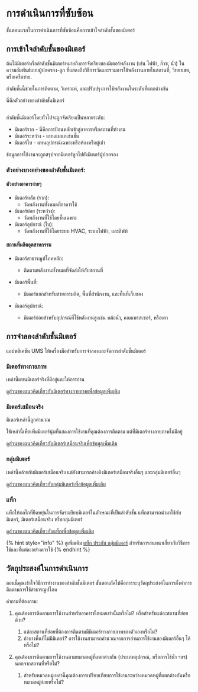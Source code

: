 # การดำเนินการที่ซับซ้อน

ขั้นตอนแรกในการดำเนินการที่ซับซ้อนคือการเข้าใจลำดับชั้นของมิเตอร์

## การเข้าใจลำดับชั้นของมิเตอร์

ต้นไม้มิเตอร์หรือลำดับชั้นมิเตอร์หมายถึงการจัดเรียงของมิเตอร์พลังงาน (เช่น ไฟฟ้า, ก๊าซ, น้ำ) ในความสัมพันธ์แบบผู้ปกครอง-ลูก ที่แสดงถึงวิธีการวัดและรวมการใช้พลังงานภายในสถานที่, วิทยาเขต, หรือเครือข่าย.&#x20;

ลำดับชั้นนี้ช่วยในการติดตาม, วิเคราะห์, และปรับปรุงการใช้พลังงานในระดับที่แตกต่างกัน



นี่คือตัวอย่างของลำดับชั้นมิเตอร์

<figure><img src="../.gitbook/assets/image (13).png" alt=""><figcaption></figcaption></figure>

ลำดับชั้นมิเตอร์โดยทั่วไปจะถูกจัดเรียงเป็นหลายระดับ:

* มิเตอร์ราก - นี่คือการป้อนหลักเข้าสู่อาคารหรือสถานที่ทำงาน
* มิเตอร์ระหว่าง - แทนแผนกเช่นชั้น
* มิเตอร์ใบ - แทนอุปกรณ์เฉพาะหรือห้องหรือผู้เช่า

ข้อมูลการใช้งานจะถูกสรุปจากมิเตอร์ลูกไปยังมิเตอร์ผู้ปกครอง



### ตัวอย่างบางอย่างของลำดับชั้นมิเตอร์:

#### ตัวอย่างอาคารง่ายๆ

* มิเตอร์หลัก (ราก):&#x20;
  * วัดพลังงานทั้งหมดที่อาคารใช้
* มิเตอร์ย่อย (ระหว่าง):
  * วัดพลังงานที่ใช้โดยชั้นเฉพาะ
* มิเตอร์อุปกรณ์ (ใบ):
  * วัดพลังงานที่ใช้โดยระบบ HVAC, ระบบไฟฟ้า, และลิฟท์

#### สถานที่ผลิตอุตสาหกรรม

* มิเตอร์สาธารณูปโภคหลัก:
  * ติดตามพลังงานทั้งหมดที่จัดส่งให้กับสถานที่
* มิเตอร์พื้นที่:
  * &#x20;มิเตอร์แยกสำหรับสายการผลิต, พื้นที่สำนักงาน, และพื้นที่เก็บของ
*   มิเตอร์อุปกรณ์:

    * มิเตอร์ย่อยสำหรับอุปกรณ์ที่ใช้พลังงานสูงเช่น หม้อน้ำ, คอมเพรสเซอร์, หรือเตา



## การจำลองลำดับชั้นมิเตอร์

แอปพลิเคชัน UMS ให้เครื่องมือสำหรับการจำลองและจัดการลำดับชั้นมิเตอร์

### มิเตอร์ทางกายภาพ

เหล่านี้แทนมิเตอร์จริงที่มีอยู่และให้การอ่าน

[ดูส่วนของแนวคิดเกี่ยวกับมิเตอร์ทางกายภาพเพื่อข้อมูลเพิ่มเติม](complex-implementations.md#physical-meters)

### มิเตอร์เสมือนจริง

มิเตอร์เหล่านี้ถูกคำนวณ

ใช้เหล่านี้เพื่อเพิ่มมิเตอร์นุ่มที่แสดงการใช้งานที่คุณต้องการติดตาม แต่ที่มิเตอร์ทางกายภาพไม่มีอยู่

[ดูส่วนของแนวคิดเกี่ยวกับมิเตอร์เสมือนจริงเพื่อข้อมูลเพิ่มเติม](complex-implementations.md#virtual-meters)



### กลุ่มมิเตอร์

เหล่านี้คล้ายกับมิเตอร์เสมือนจริง แต่ยังสามารถอ้างอิงมิเตอร์เสมือนจริงอื่นๆ และกลุ่มมิเตอร์อื่นๆ

[ดูส่วนของแนวคิดเกี่ยวกับกลุ่มมิเตอร์เพื่อข้อมูลเพิ่มเติม](complex-implementations.md#meter-groups)

### แท็ก

แท็กให้กลไกที่ยืดหยุ่นในการจัดระเบียบมิเตอร์ในลักษณะที่เป็นลำดับชั้น แท็กสามารถนำมาใช้กับมิเตอร์, มิเตอร์เสมือนจริง หรือกลุ่มมิเตอร์

[ดูส่วนของแนวคิดเกี่ยวกับแท็กเพื่อข้อมูลเพิ่มเติม](complex-implementations.md#tags)

{% hint style="info" %}
ดูเพิ่มเติม [แท็ก ประกับ กลุ่มมิเตอร์](../readme/concepts/tags-vs-meter-groups.md) สำหรับการสนทนาเกี่ยวกับวิธีการใช้และที่แต่ละอย่างควรใช้
{% endhint %}



## วัตถุประสงค์ในการดำเนินการ

ตอนนี้คุณเข้าใจวิธีการทำงานของลำดับชั้นมิเตอร์ ขั้นตอนถัดไปคือการระบุวัตถุประสงค์ในการตั้งค่าการติดตามการใช้สาธารณูปโภค



คำถามที่ต้องถาม:

1. คุณต้องการติดตามการใช้งานสำหรับอาคารทั้งหมดเท่านั้นหรือไม่? หรือสำหรับแต่ละสถานที่ย่อยด้วย?
   1. แต่ละสถานที่ย่อยที่ต้องการติดตามมีมิเตอร์ทางกายภาพของตัวเองหรือไม่?
   2. ถ้าบางพื้นที่ไม่มีมิเตอร์? การใช้งานสามารถคำนวณจากการอ่านการใช้งานของมิเตอร์อื่นๆ ได้หรือไม่?
2. คุณต้องการติดตามการใช้งานตามหมวดหมู่ที่แตกต่างกัน (ประเภทอุปกรณ์, หรือการใช้น้ำ ฯลฯ) นอกจากสถานที่หรือไม่?

    1. สำหรับหมวดหมู่เหล่านี้คุณต้องการเปรียบเทียบการใช้งานระหว่างหมวดหมู่ที่แตกต่างกันหรือหมวดหมู่ย่อยหรือไม่?






